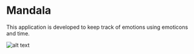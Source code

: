# Mandala
This application is developed to keep track of emotions using emoticons and time.

![alt text]()
